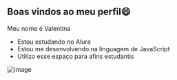 ## Boas vindos ao meu perfil😄 
Meu nome é Valentina

- Estou estudando no Alura
- Estou me desenvolvendo na linguagem de JavaScript
- Utilizo esse espaço para afins estudantis

![image](https://github.com/user-attachments/assets/ede9df2a-b05e-494e-9298-53085e448636)
